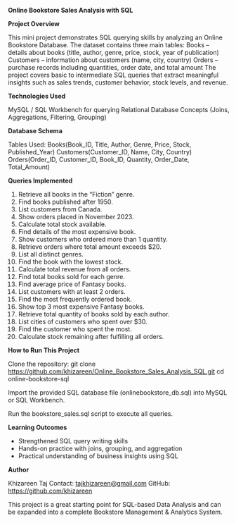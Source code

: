 **Online Bookstore Sales Analysis with SQL**

**Project Overview**

This mini project demonstrates SQL querying skills by analyzing an Online Bookstore Database.
The dataset contains three main tables:
Books – details about books (title, author, genre, price, stock, year of publication)
Customers – information about customers (name, city, country)
Orders – purchase records including quantities, order date, and total amount
The project covers basic to intermediate SQL queries that extract meaningful insights such as sales trends, customer behavior, stock levels, and revenue.

**Technologies Used**

MySQL / SQL Workbench for querying
Relational Database Concepts (Joins, Aggregations, Filtering, Grouping)

**Database Schema**

Tables Used:
Books(Book_ID, Title, Author, Genre, Price, Stock, Published_Year)
Customers(Customer_ID, Name, City, Country)
Orders(Order_ID, Customer_ID, Book_ID, Quantity, Order_Date, Total_Amount)

**Queries Implemented**

1. Retrieve all books in the “Fiction” genre.
2. Find books published after 1950.
3. List customers from Canada.
4. Show orders placed in November 2023.
5. Calculate total stock available.
6. Find details of the most expensive book.
7. Show customers who ordered more than 1 quantity.
8. Retrieve orders where total amount exceeds $20.
9. List all distinct genres.
10. Find the book with the lowest stock.
11. Calculate total revenue from all orders.
12. Find total books sold for each genre.
13. Find average price of Fantasy books.
14. List customers with at least 2 orders.
15. Find the most frequently ordered book.
16. Show top 3 most expensive Fantasy books.
17. Retrieve total quantity of books sold by each author.
18. List cities of customers who spent over $30.
19. Find the customer who spent the most.
20. Calculate stock remaining after fulfilling all orders.

**How to Run This Project**

Clone the repository:
git clone https://github.com/khizareen/Online_Bookstore_Sales_Analysis_SQL.git
cd online-bookstore-sql

Import the provided SQL database file (onlinebookstore_db.sql) into MySQL or SQL Workbench.

Run the bookstore_sales.sql script to execute all queries.

**Learning Outcomes**

- Strengthened SQL query writing skills
- Hands-on practice with joins, grouping, and aggregation
- Practical understanding of business insights using SQL

**Author**

Khizareen Taj
Contact: tajkhizareen@gmail.com
GitHub: https://github.com/khizareen

This project is a great starting point for SQL-based Data Analysis and can be expanded into a complete Bookstore Management & Analytics System.
